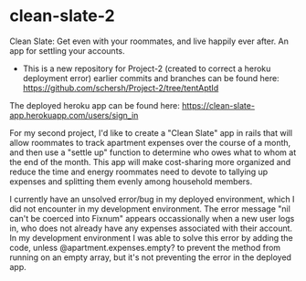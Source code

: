 # clean-slate-2
Clean Slate: Get even with your roommates, and live happily ever after. An app for settling your accounts.

* This is a new repository for Project-2 (created to correct a heroku deployment error) earlier commits and branches can be found here: https://github.com/schersh/Project-2/tree/tentAptId

The deployed heroku app can be found here: https://clean-slate-app.herokuapp.com/users/sign_in

For my second project, I'd like to create a "Clean Slate" app in rails that will allow roommates to track apartment expenses over the course of a month, and then use a "settle up" function to determine who owes what to whom at the end of the month. This app will make cost-sharing more organized and reduce the time and energy roommates need to devote to tallying up expenses and splitting them evenly among household members.

I currently have an unsolved error/bug in my deployed environment, which I did not encounter in my development environment. The error message "nil can't be coerced into Fixnum" appears occassionally when a new user logs in, who does not already have any expenses associated with their account. In my development environment I was able to solve this error by adding the code,
unless @apartment.expenses.empty? to prevent the method from running on an empty array, but it's not preventing the error in the deployed app. 
